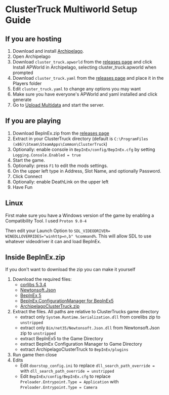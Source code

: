 # ClusterTruck Multiworld Setup Guide

## If you are hosting
1. Download and install [Archipelago](https://github.com/ArchipelagoMW/Archipelago/releases).
2. Open Archipelago
3. Download `cluster_truck.apworld` from the [releases page](https://github.com/Nullctipus/ArchipelagoClusterTruck/releases) and click Install APWorld in Archipelago, selecting cluster_truck.apworld when prompted
4. Download `cluster_truck.yaml` from the [releases page](https://github.com/Nullctipus/ArchipelagoClusterTruck/releases) and place it in the Players folder
5. Edit `cluster_truck.yaml` to change any options you may want
6. Make sure you have everyone's APWorld and yaml installed and click generate
7. Go to [Upload Multidata](https://archipelago.gg/uploads) and start the server.

## If you are playing
1. Download BepInEx.zip from the [releases page](https://github.com/Nullctipus/ArchipelagoClusterTruck/releases)
2. Extract in your ClusterTruck directory (default is `C:\ProgramFiles (x86)\Steam\SteamApps\Common\ClusterTruck`)
3. Optionally: enable console in `BepInEx/config/BepInEx.cfg` by setting `Logging.Console.Enabled = true`
4. Start the game.
5. Optionally: press `F1` to edit the mods settings.
6. On the upper left type in Address, Slot Name, and optionally Password.
7. Click Connect
8. Optionally: enable DeathLink on the upper left
9. Have Fun

## Linux
First make sure you have a Windows version of the game by enabling a Compatibility Tool. I used `Proton 9.0-4`

Then edit your Launch Option to `SDL_VIDEODRIVER= WINEDLLOVERRIDES="winhttp=n,b" %command%`. This will allow SDL to use whatever videodriver it can and load BepInEx.

## Inside BepInEx.zip
If you don't want to download the zip you can make it yourself

1. Download the required files:
   - [corlibs 5.3.4](https://unity.bepinex.dev/corlibs/5.3.4.zip)
   - [Newtonsoft.Json](https://github.com/JamesNK/Newtonsoft.Json/releases/latest)
   - [BepInEx 5](https://github.com/BepInEx/BepInEx/releases/tag/v5.4.23.2)
   - [BepInEx.ConfigurationManager for BepInEx5](https://github.com/BepInEx/BepInEx.ConfigurationManager/releases/latest)
   - [ArchipelagoClusterTruck.zip](https://github.com/Nullctipus/ArchipelagoClusterTruck/releases)
2. Extract the files. All paths are relative to ClusterTrucks game directory
    - extract only `System.Runtime.Serialization.dll` from corelibs zip to `unstripped`
    - extract only `Bin/net35/Newtonsoft.Json.dll` from Newtonsoft.Json zip to `unstripped`
    - extract BepInEx5 to the Game Directory
    - extract BepInEx Configuration Manager to Game Directory
    - extract ArchipelagoClusterTruck to `BepInEx/plugins`
3. Run game then close
4. Edits
   - Edit `doorstop_config.ini` to replace `dll_search_path_override = ` with `dll_search_path_override = unstripped`
   - Edit `BepInEx/config/BepInEx.cfg` to replace `Preloader.Entrypoint.Type = Application` with `Preloader.Entrypoint.Type = Camera`

